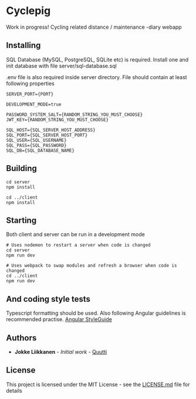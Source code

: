 # Cyclepig

Work in progress! 
Cycling related distance / maintenance -diary webapp

## Installing

SQL Database (MySQL, PostgreSQL, SQLite etc) is required. Install one and init database with file server/sql-database.sql

.env file is also required inside server directory. File should contain at least following properties

```
SERVER_PORT={PORT}

DEVELOPMENT_MODE=true

PASSWORD_SYSTEM_SALT={RANDOM_STRING_YOU_MUST_CHOOSE}
JWT_KEY={RANDOM_STRING_YOU_MUST_CHOOSE}

SQL_HOST={SQL_SERVER_HOST_ADDRESS}
SQL_PORT={SQL_SERVER_HOST_PORT}
SQL_USER={SQL_USERNAME}
SQL_PASS={SQL_PASSWORD}
SQL_DB={SQL_DATABASE_NAME}
```

## Building

```
cd server
npm install

cd ../client
npm install
```

## Starting

Both client and server can be run in a development mode

```
# Uses nodemon to restart a server when code is changed
cd server
npm run dev

# Uses webpack to swap modules and refresh a browser when code is changed
cd ../client
npm run dev
```

## And coding style tests

Typescript formatting should be used. Also following Angular guidelines is recommended practise. [Angular StyleGuide](https://angular.io/guide/styleguide)

## Authors

* **Jokke Liikkanen** - *Initial work* - [Quutti](https://github.com/Quutti)

## License

This project is licensed under the MIT License - see the [LICENSE.md](LICENSE.md) file for details